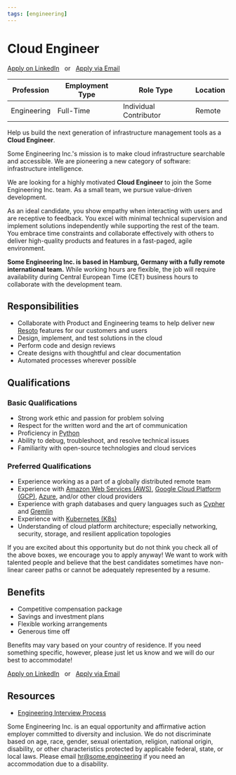 ```yaml
---
tags: [engineering]
---
```


# Cloud Engineer

<p><a href="https://www.linkedin.com/jobs/view/2879894921/" target="_blank" rel="noopener noreferrer" className="button button--primary">Apply on LinkedIn</a> &nbsp; or &nbsp; <a href="mailto:hr@some.engineering" className="button button--primary">Apply via Email</a></p>

| Profession  | Employment Type | Role Type              | Location |
| ----------- | --------------- | ---------------------- | -------- |
| Engineering | Full-Time       | Individual Contributor | Remote   |

Help us build the next generation of infrastructure management tools as a **Cloud Engineer**.

Some Engineering Inc.'s mission is to make cloud infrastructure searchable and accessible. We are pioneering a new category of software: infrastructure intelligence.

We are looking for a highly motivated **Cloud Engineer** to join the Some Engineering Inc. team. As a small team, we pursue value-driven development.

As an ideal candidate, you show empathy when interacting with users and are receptive to feedback. You excel with minimal technical supervision and implement solutions independently while supporting the rest of the team. You embrace time constraints and collaborate effectively with others to deliver high-quality products and features in a fast-paged, agile environment.

**Some Engineering Inc. is based in Hamburg, Germany with a fully remote international team.** While working hours are flexible, the job will require availability during Central European Time (CET) business hours to collaborate with the development team.

## Responsibilities

- Collaborate with Product and Engineering teams to help deliver new [Resoto](https://resoto.com) features for our customers and users
- Design, implement, and test solutions in the cloud
- Perform code and design reviews
- Create designs with thoughtful and clear documentation
- Automated processes wherever possible

## Qualifications

### Basic Qualifications

- Strong work ethic and passion for problem solving
- Respect for the written word and the art of communication
- Proficiency in [Python](https://python.org)
- Ability to debug, troubleshoot, and resolve technical issues
- Familiarity with open-source technologies and cloud services

### Preferred Qualifications

- Experience working as a part of a globally distributed remote team
- Experience with [Amazon Web Services (AWS)](https://aws.amazon.com), [Google Cloud Platform (GCP)](https://console.cloud.google.com), [Azure](https://azure.microsoft.com), and/or other cloud providers
- Experience with graph databases and query languages such as [Cypher](https://neo4j.com/developer/cypher) and [Gremlin](https://tinkerpop.apache.org/gremlin.html)
- Experience with [Kubernetes (K8s)](https://kubernetes.io)
- Understanding of cloud platform architecture; especially networking, security, storage, and resilient application topologies

If you are excited about this opportunity but do not think you check all of the above boxes, we encourage you to apply anyway! We want to work with talented people and believe that the best candidates sometimes have non-linear career paths or cannot be adequately represented by a resume.

## Benefits

- Competitive compensation package
- Savings and investment plans
- Flexible working arrangements
- Generous time off

Benefits may vary based on your country of residence. If you need something specific, however, please just let us know and we will do our best to accommodate!

<p><a href="https://www.linkedin.com/jobs/view/2879894921/" target="_blank" rel="noopener noreferrer" className="button button--primary">Apply on LinkedIn</a> &nbsp; or &nbsp; <a href="mailto:hr@some.engineering" className="button button--primary">Apply via Email</a></p>

## Resources

- [Engineering Interview Process](/handbook/hiring/interview-process/engineering)

Some Engineering Inc. is an equal opportunity and affirmative action employer committed to diversity and inclusion. We do not discriminate based on age, race, gender, sexual orientation, religion, national origin, disability, or other characteristics protected by applicable federal, state, or local laws. Please email [hr@some.engineering](mailto:hr@some.engineering) if you need an accommodation due to a disability.
